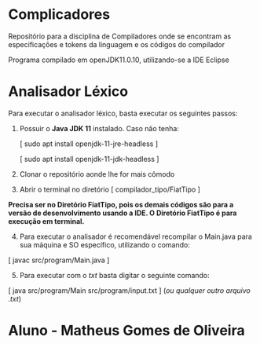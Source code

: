 # Complicadores
Repositório para a disciplina de Compiladores onde se encontram as especificações e tokens da linguagem e os códigos do compilador

Programa compilado em openJDK11.0.10, utilizando-se a IDE Eclipse

# Analisador Léxico

Para executar o analisador léxico, basta executar os seguintes passos: 

1. Possuir o **Java JDK 11** instalado. Caso não tenha:
    
    [ sudo apt install openjdk-11-jre-headless ]
    
    [ sudo apt install openjdk-11-jdk-headless ]
    
2. Clonar o repositório aonde lhe for mais cômodo

3. Abrir o terminal no diretório [ compilador_tipo/FiatTipo ] 

**Precisa ser no Diretório FiatTipo, pois os demais códigos são para a versão de desenvolvimento usando a IDE. O Diretório FiatTipo é para execução em terminal.**

4. Para executar o analisador é recomendável recompilar o Main.java para sua máquina e SO específico, utilizando o comando:

[ javac src/program/Main.java ]

5. Para executar com o *txt* basta digitar o seguinte comando:

[ java src/program/Main src/program/input.txt ] (*ou qualquer outro arquivo .txt*)

# Aluno - Matheus Gomes de Oliveira
